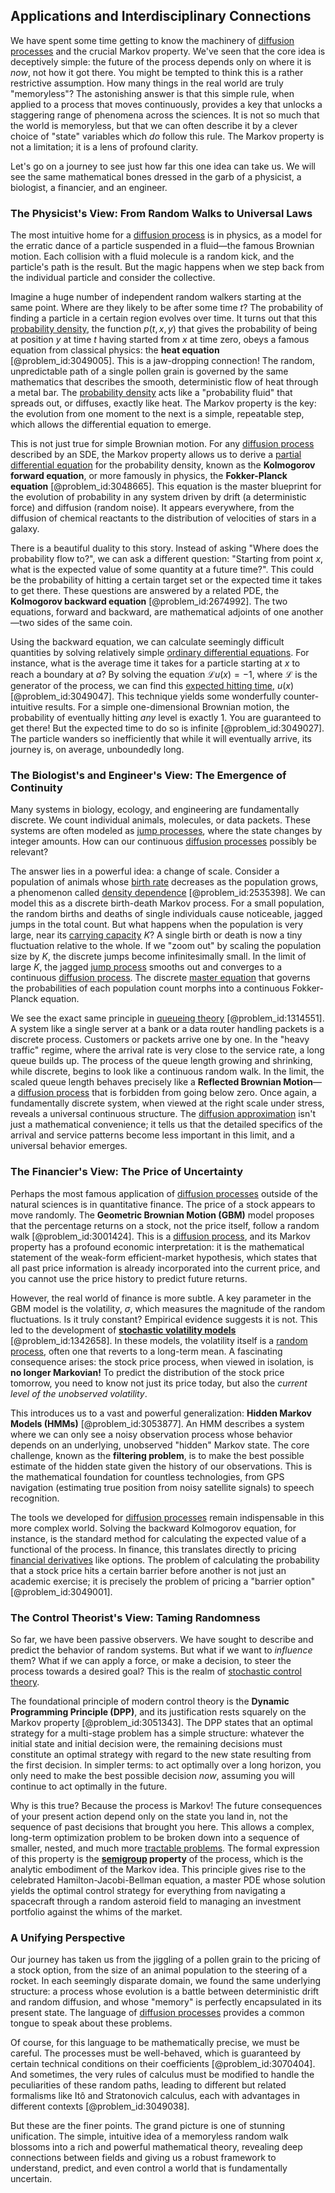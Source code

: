 ## Applications and Interdisciplinary Connections

We have spent some time getting to know the machinery of [diffusion processes](@article_id:170202) and the crucial Markov property. We've seen that the core idea is deceptively simple: the future of the process depends only on where it is *now*, not how it got there. You might be tempted to think this is a rather restrictive assumption. How many things in the real world are truly "memoryless"? The astonishing answer is that this simple rule, when applied to a process that moves continuously, provides a key that unlocks a staggering range of phenomena across the sciences. It is not so much that the world is memoryless, but that we can often describe it by a clever choice of "state" variables which *do* follow this rule. The Markov property is not a limitation; it is a lens of profound clarity.

Let's go on a journey to see just how far this one idea can take us. We will see the same mathematical bones dressed in the garb of a physicist, a biologist, a financier, and an engineer.

### The Physicist's View: From Random Walks to Universal Laws

The most intuitive home for a [diffusion process](@article_id:267521) is in physics, as a model for the erratic dance of a particle suspended in a fluid—the famous Brownian motion. Each collision with a fluid molecule is a random kick, and the particle's path is the result. But the magic happens when we step back from the individual particle and consider the collective.

Imagine a huge number of independent random walkers starting at the same point. Where are they likely to be after some time $t$? The probability of finding a particle in a certain region evolves over time. It turns out that this [probability density](@article_id:143372), the function $p(t,x,y)$ that gives the probability of being at position $y$ at time $t$ having started from $x$ at time zero, obeys a famous equation from classical physics: the **heat equation** [@problem_id:3049005]. This is a jaw-dropping connection! The random, unpredictable path of a single pollen grain is governed by the same mathematics that describes the smooth, deterministic flow of heat through a metal bar. The [probability density](@article_id:143372) acts like a "probability fluid" that spreads out, or diffuses, exactly like heat. The Markov property is the key: the evolution from one moment to the next is a simple, repeatable step, which allows the differential equation to emerge.

This is not just true for simple Brownian motion. For any [diffusion process](@article_id:267521) described by an SDE, the Markov property allows us to derive a [partial differential equation](@article_id:140838) for the probability density, known as the **Kolmogorov forward equation**, or more famously in physics, the **Fokker-Planck equation** [@problem_id:3048665]. This equation is the master blueprint for the evolution of probability in any system driven by drift (a deterministic force) and diffusion (random noise). It appears everywhere, from the diffusion of chemical reactants to the distribution of velocities of stars in a galaxy.

There is a beautiful duality to this story. Instead of asking "Where does the probability flow to?", we can ask a different question: "Starting from point $x$, what is the expected value of some quantity at a future time?". This could be the probability of hitting a certain target set or the expected time it takes to get there. These questions are answered by a related PDE, the **Kolmogorov backward equation** [@problem_id:2674992]. The two equations, forward and backward, are mathematical adjoints of one another—two sides of the same coin.

Using the backward equation, we can calculate seemingly difficult quantities by solving relatively simple [ordinary differential equations](@article_id:146530). For instance, what is the average time it takes for a particle starting at $x$ to reach a boundary at $a$? By solving the equation $\mathcal{L}u(x) = -1$, where $\mathcal{L}$ is the generator of the process, we can find this [expected hitting time](@article_id:260228), $u(x)$ [@problem_id:3049047]. This technique yields some wonderfully counter-intuitive results. For a simple one-dimensional Brownian motion, the probability of eventually hitting *any* level is exactly 1. You are guaranteed to get there! But the expected time to do so is infinite [@problem_id:3049027]. The particle wanders so inefficiently that while it will eventually arrive, its journey is, on average, unboundedly long.

### The Biologist's and Engineer's View: The Emergence of Continuity

Many systems in biology, ecology, and engineering are fundamentally discrete. We count individual animals, molecules, or data packets. These systems are often modeled as [jump processes](@article_id:180459), where the state changes by integer amounts. How can our continuous [diffusion processes](@article_id:170202) possibly be relevant?

The answer lies in a powerful idea: a change of scale. Consider a population of animals whose [birth rate](@article_id:203164) decreases as the population grows, a phenomenon called [density dependence](@article_id:203233) [@problem_id:2535398]. We can model this as a discrete birth-death Markov process. For a small population, the random births and deaths of single individuals cause noticeable, jagged jumps in the total count. But what happens when the population is very large, near its [carrying capacity](@article_id:137524) $K$? A single birth or death is now a tiny fluctuation relative to the whole. If we "zoom out" by scaling the population size by $K$, the discrete jumps become infinitesimally small. In the limit of large $K$, the jagged [jump process](@article_id:200979) smooths out and converges to a continuous [diffusion process](@article_id:267521). The discrete [master equation](@article_id:142465) that governs the probabilities of each population count morphs into a continuous Fokker-Planck equation.

We see the exact same principle in [queueing theory](@article_id:273287) [@problem_id:1314551]. A system like a single server at a bank or a data router handling packets is a discrete process. Customers or packets arrive one by one. In the "heavy traffic" regime, where the arrival rate is very close to the service rate, a long queue builds up. The process of the queue length growing and shrinking, while discrete, begins to look like a continuous random walk. In the limit, the scaled queue length behaves precisely like a **Reflected Brownian Motion**—a [diffusion process](@article_id:267521) that is forbidden from going below zero. Once again, a fundamentally discrete system, when viewed at the right scale under stress, reveals a universal continuous structure. The [diffusion approximation](@article_id:147436) isn't just a mathematical convenience; it tells us that the detailed specifics of the arrival and service patterns become less important in this limit, and a universal behavior emerges.

### The Financier's View: The Price of Uncertainty

Perhaps the most famous application of [diffusion processes](@article_id:170202) outside of the natural sciences is in quantitative finance. The price of a stock appears to move randomly. The **Geometric Brownian Motion (GBM)** model proposes that the percentage returns on a stock, not the price itself, follow a random walk [@problem_id:3001424]. This is a [diffusion process](@article_id:267521), and its Markov property has a profound economic interpretation: it is the mathematical statement of the weak-form efficient-market hypothesis, which states that all past price information is already incorporated into the current price, and you cannot use the price history to predict future returns.

However, the real world of finance is more subtle. A key parameter in the GBM model is the volatility, $\sigma$, which measures the magnitude of the random fluctuations. Is it truly constant? Empirical evidence suggests it is not. This led to the development of **[stochastic volatility models](@article_id:142240)** [@problem_id:1342658]. In these models, the volatility itself is a [random process](@article_id:269111), often one that reverts to a long-term mean. A fascinating consequence arises: the stock price process, when viewed in isolation, is **no longer Markovian!** To predict the distribution of the stock price tomorrow, you need to know not just its price today, but also the *current level of the unobserved volatility*.

This introduces us to a vast and powerful generalization: **Hidden Markov Models (HMMs)** [@problem_id:3053877]. An HMM describes a system where we can only see a noisy observation process whose behavior depends on an underlying, unobserved "hidden" Markov state. The core challenge, known as the **filtering problem**, is to make the best possible estimate of the hidden state given the history of our observations. This is the mathematical foundation for countless technologies, from GPS navigation (estimating true position from noisy satellite signals) to speech recognition.

The tools we developed for [diffusion processes](@article_id:170202) remain indispensable in this more complex world. Solving the backward Kolmogorov equation, for instance, is the standard method for calculating the expected value of a functional of the process. In finance, this translates directly to pricing [financial derivatives](@article_id:636543) like options. The problem of calculating the probability that a stock price hits a certain barrier before another is not just an academic exercise; it is precisely the problem of pricing a "barrier option" [@problem_id:3049001].

### The Control Theorist's View: Taming Randomness

So far, we have been passive observers. We have sought to describe and predict the behavior of random systems. But what if we want to *influence* them? What if we can apply a force, or make a decision, to steer the process towards a desired goal? This is the realm of [stochastic control theory](@article_id:179641).

The foundational principle of modern control theory is the **Dynamic Programming Principle (DPP)**, and its justification rests squarely on the Markov property [@problem_id:3051343]. The DPP states that an optimal strategy for a multi-stage problem has a simple structure: whatever the initial state and initial decision were, the remaining decisions must constitute an optimal strategy with regard to the new state resulting from the first decision. In simpler terms: to act optimally over a long horizon, you only need to make the best possible decision *now*, assuming you will continue to act optimally in the future.

Why is this true? Because the process is Markov! The future consequences of your present action depend only on the state you land in, not the sequence of past decisions that brought you here. This allows a complex, long-term optimization problem to be broken down into a sequence of smaller, nested, and much more [tractable problems](@article_id:268717). The formal expression of this property is the **[semigroup](@article_id:153366) property** of the process, which is the analytic embodiment of the Markov idea. This principle gives rise to the celebrated Hamilton-Jacobi-Bellman equation, a master PDE whose solution yields the optimal control strategy for everything from navigating a spacecraft through a random asteroid field to managing an investment portfolio against the whims of the market.

### A Unifying Perspective

Our journey has taken us from the jiggling of a pollen grain to the pricing of a stock option, from the size of an animal population to the steering of a rocket. In each seemingly disparate domain, we found the same underlying structure: a process whose evolution is a battle between deterministic drift and random diffusion, and whose "memory" is perfectly encapsulated in its present state. The language of [diffusion processes](@article_id:170202) provides a common tongue to speak about these problems.

Of course, for this language to be mathematically precise, we must be careful. The processes must be well-behaved, which is guaranteed by certain technical conditions on their coefficients [@problem_id:3070404]. And sometimes, the very rules of calculus must be modified to handle the peculiarities of these random paths, leading to different but related formalisms like Itô and Stratonovich calculus, each with advantages in different contexts [@problem_id:3049038].

But these are the finer points. The grand picture is one of stunning unification. The simple, intuitive idea of a memoryless random walk blossoms into a rich and powerful mathematical theory, revealing deep connections between fields and giving us a robust framework to understand, predict, and even control a world that is fundamentally uncertain.